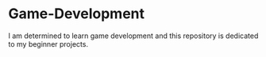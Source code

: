 # Game-Development
 I am determined to learn game development and this repository is dedicated to my beginner projects. 
